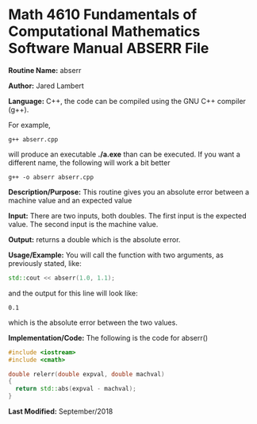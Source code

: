 # Math 4610 Fundamentals of Computational Mathematics Software Manual ABSERR File

**Routine Name:**           abserr

**Author:** Jared Lambert

**Language:** C++, the code can be compiled using the GNU C++ compiler (g++). 

For example,

    g++ abserr.cpp

will produce an executable **./a.exe** than can be executed. If you want a different name, the following will work a bit
better

    g++ -o abserr abserr.cpp

**Description/Purpose:** This routine gives you an absolute error between a machine value and an expected value   
    


**Input:** There are two inputs, both doubles. The first input is the expected value. The second input is the machine value.  


**Output:** returns a double which is the absolute error.
  

**Usage/Example:**
You will call the function with two arguments, as previously stated, like:
```c++
std::cout << abserr(1.0, 1.1);
```
and the output for this line will look like:    
```
0.1
```  

which is the absolute error between the two values.

**Implementation/Code:** The following is the code for abserr()
``` c++
#include <iostream>
#include <cmath>

double relerr(double expval, double machval)
{
  return std::abs(expval - machval);
}

```
**Last Modified:** September/2018
